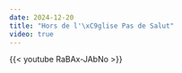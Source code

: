 ```yaml
---
date: 2024-12-20
title: "Hors de l'\xC9glise Pas de Salut"
video: true
---
```



{{< youtube RaBAx-JAbNo >}}
